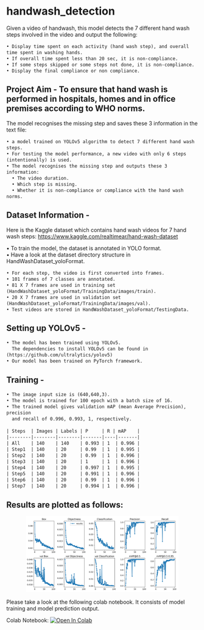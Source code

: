 # handwash_detection
Given a video of handwash, this model detects the 7 different hand wash steps involved in the video and output the following:

    • Display time spent on each activity (hand wash step), and overall time spent in washing hands. 
    • If overall time spent less than 20 sec, it is non-compliance.
    • If some steps skipped or some steps not done, it is non-compliance.
    • Display the final compliance or non compliance.
    

Project Aim - To ensure that hand wash is performed in hospitals, homes and in office premises according to WHO norms.
-------------------------------------------------------------------------------------------------------------

The model recognises the missing step and saves these 3 information in the text file:
    
    • a model trained on YOLOv5 algorithm to detect 7 different hand wash steps.
    • For testing the model performance, a new video with only 6 steps (intentionally) is used.
    • The model recognises the missing step and outputs these 3 information:
      • The video duration.
      • Which step is missing.
      • Whether it is non-compliance or compliance with the hand wash norms.
  
  
Dataset Information - 
---------------------

Here is the Kaggle dataset which contains hand wash videos for 7 hand wash steps:
https://www.kaggle.com/realtimear/hand-wash-dataset 

• To train the model, the dataset is annotated in YOLO format. <br/>
• Have a look at the dataset directory structure in HandWashDataset_yoloFormat.
    
    • For each step, the video is first converted into frames.
    • 101 frames of 7 classes are annotated.
    • 81 X 7 frames are used in training set (HandWashDataset_yoloFormat/TrainingData/images/train).
    • 20 X 7 frames are used in validation set (HandWashDataset_yoloFormat/TrainingData/images/val).
    • Test videos are stored in HandWashDataset_yoloFormat/TestingData.
    

Setting up YOLOv5 - 
-------------------

    • The model has been trained using YOLOv5.
      The dependencies to install YOLOv5 can be found in (https://github.com/ultralytics/yolov5)
    • Our model has been trained on PyTorch framework.
    

Training - 
----------

    • The image input size is (640,640,3).
    • The model is trained for 100 epoch with a batch size of 16.
    • The trained model gives validation mAP (mean Average Precision), precision
      and recall of 0.996, 0.993, 1, respectively.
    
    | Steps  | Images | Labels | P     | R | mAP    |
    |--------|--------|--------|-------|----|-------|
    | All    | 140    | 140    | 0.993 | 1  | 0.996 |
    | Step1  | 140    | 20     | 0.99  | 1  | 0.995 |
    | Step2  | 140    | 20     | 0.99  | 1  | 0.996 |
    | Step3  | 140    | 20     | 1     | 1  | 0.996 |
    | Step4  | 140    | 20     | 0.997 | 1  | 0.995 |
    | Step5  | 140    | 20     | 0.991 | 1  | 0.996 |
    | Step6  | 140    | 20     | 0.99  | 1  | 0.996 |    
    | Step7  | 140    | 20     | 0.994 | 1  | 0.996 |
    
   
Results are plotted as follows:
-------------------------------
   
<p align="center">
    <img src="results.png" width="400" title="results">
</p>
    
    
Please take a look at the following colab notebook.
It consists of model training and model prediction output.

Colab Notebook:
[![Open In Colab](https://colab.research.google.com/assets/colab-badge.svg)](https://colab.research.google.com/drive/1-LVe0ewmRyOwZN8Kr20DDEjDhK73gpLp?authuser=1)
